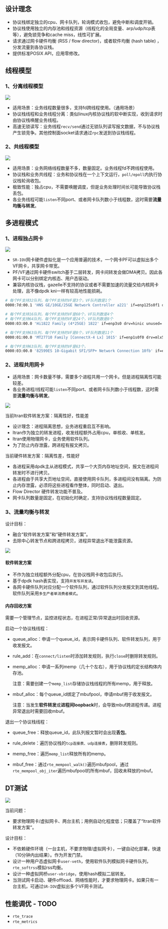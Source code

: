 ## 设计理念

* 协议栈绑定独立的cpu、网卡队列，轮询模式收包，避免中断和调度开销。
* 协议栈使用独立的内存池和线程资源（线程化的全局变量、arp/udp/tcp表等），避免锁竞争和cache miss，线性可扩展。
* 请求通过网卡硬件均衡 (RSS / flow director)，或者软件均衡 (hash table) ，分发流量到各协议栈。
* 提供标准POSIX API，应用零修改。



## 线程模型

### 1、分离线程模型 

![](images/programmer_分离线程模型.png)  

* 适用场景：业务线程数量很多，支持fd跨线程使用。（通用场景）
* 协议栈线程和业务线程分离：类似linux内核协议栈的软中断实现，收到请求时由协议栈唤醒业务线程。
* 高速无锁读写：业务线程`recv/send`通过无锁队列读写报文数据，不与协议栈产生锁竞争。其他控制面socket请求通过`rpc`发送到协议栈线程。

### 2、共线程模型

![](images/programmer_共线程模型.png)  

* 适用场景：业务网络线程数量不多，数量固定。业务线程fd不跨线程使用。
* 协议栈和业务共线程：业务和协议栈在一个上下文运行，`poll/epoll`内执行协议栈轮询收包。
* 极致性能：独占cpu，不需要唤醒调度，但是业务处理时间长可能导致协议栈丢包。
* 各业务线程可能`listen`不同port、或者网卡队列数小于线程数，这时需要**流量均衡与转发**。



## 多进程模式 

### 1、进程独占网卡

![](images/programmer_sriov.png)  

* `SR-IOV`网卡硬件虚拟化是一个应用普遍的技术，一个网卡PF可以虚拟出多个VF网卡，共享网卡带宽。
* PF/VF通过网卡硬件switch基于二层转发，网卡间转发会做DMA拷贝。因此各网卡可以分别绑定内核态、用户态驱动。
* 兼容内核协议栈，gazelle不支持的协议或者不需要加速的流量交给内核网卡处理，且不像dpdk kni一样有较高地性能损耗。

```sh
# 每个PF支持32队列，每个PF支持的VF是3个，VF队列数是1个
0000:7d:00.1 'HNS GE/10GE/25GE Network Controller a221' if=enp125s0f1 drv=hns3 unused=hclge

# 每个PF支持16队列，每个PF支持的VF是60个，VF队列数是4个
# 每个PF支持64队列，每个PF支持的VF是24个，VF队列数是8个
0000:03:00.0 'Hi1822 Family (4*25GE) 1822' if=enp3s0 drv=hinic unused=

# 每个PF支持63队列，每个PF支持的VF是8个，VF队列数是11个
0000:01:00.0 'MT27710 Family [ConnectX-4 Lx] 1015' if=enp1s0f0 drv=mlx5_core unused= *Active*

# 每个PF支持63队列，每个PF支持的VF是63个，
0000:03:00.0 '82599ES 10-Gigabit SFI/SFP+ Network Connection 10fb' if=enp3s0f0 drv=ixgbe unused= 
```

### 2、进程共用网卡

* 适用场景：网卡数量不够，需要多个进程共用一个网卡。但是进程隔离性可能较差。
* 各业务进程/线程可能`listen`不同port、或者网卡队列数小于线程数，这时需要**流量均衡与转发**。

![](images/programmer_进程共用网卡.png)  

当前ltran软件转发方案：隔离性好，性能差

* 设计理念：进程隔离思想，业务进程重启互不影响。
* ltran作为独立的转发进程，收发线程额外占用cpu，单核收、单核发。
* ltran使用物理网卡，业务使用软件队列。
* 为了防止内存泄露，跨进程有报文拷贝。

当前硬件转发方案：隔离性差，性能好

* 各进程采用dpdk主从进程模式，共享一个大页内存地址空间，报文在进程间转发时不进行拷贝。
* 各进程由于共享大页地址空间，直接使用网卡队列，多进程间没有隔离。为防止内存泄露，必须将这些进程看作整体，同时启动、退出。
* Flow Director 硬件转发功能不普及。
* 网卡队列数量是固定，在初始化时确定，支持协议栈线程数量固定。

### 3、流量均衡与转发

设计目标：

* 融合“软件转发方案”和“硬件转发方案”。
* 去除中心转发节点和跨进程拷贝，进程异常退出不能泄露资源。

![](images/programmer_流量均衡与转发.png)  

#### 软件转发方案

* 不作为独立线程额外分配cpu，在协议栈网卡收包后执行。
* 基于dpdk hash表实现，支持`并发写并发读`。
* 各网卡硬件队列对应分配一个软件队列，通过软件队列分发报文到其他线程。软件队列采用`多生产者单消费者模式`。

#### 内存回收方案

需要一个管理节点，监控进程状态，在进程正常/异常退出时回收资源。

启动一个协议栈线程：

* queue_alloc：申请一个queue_id，表示网卡硬件队列、软件转发队列，用于收发报文。

* rule_add：在`connect/listen`时添加转发规则，执行`close`时删除转发规则。

* memp_alloc：申请一系列memp（几十个左右），用于协议栈的定长结构体内存池。

    注意：需要创建一个`memp_list`存储协议栈线程的所有memp，用于释放。

* mbuf_alloc：每个queue_id绑定了mbufpool，申请mbuf用于收发报文。

    注意：当发生**软件转发**或**进程间loopback**时，会导致mbuf跨进程传递。进程异常退出时需要回收mbuf。

退出一个协议栈线程：

* queue_free：释放queue_id，此队列报文暂时会出现**丢包**。

* rule_delete：遍历协议栈的`tcp连接表、udp连接表`，删除转发规则。

* memp_free：遍历`memp_list`释放所有的memp。

* mbuf_free：通过`rte_mempool_walk()`遍历mbufpool，通过`rte_mempool_obj_iter`遍历mbufpool的所有mbuf，回收未释放的mbuf。



## DT测试

![](images/programmer_veth.png)  

当前问题：

* 要求物理网卡/虚拟网卡、两台主机；用例自动化程度低；只覆盖了“ltran软件转发方案”。

设计目标：

* 不依赖硬件环境（一台主机，不要求物理/虚拟网卡），一键自动化部署，快速（10分钟内出结果）。作为开发门禁。
* 设计一种用户态虚拟网卡`user-veth`，使用软件队列模拟网卡硬件队列，`rte_softrss`模拟rss均衡。
* 设计一种虚拟网桥`user-vbridge`，使用hash模拟二层转发。
* 当测试网卡启动、硬件offload、网络性能时，才要求物理网卡。如果只有一台主机，可通过`SR-IOV`虚拟出多个VF网卡测试。



## 性能调优 - TODO

* `rte_trace` 
* `rte_metrics` 

